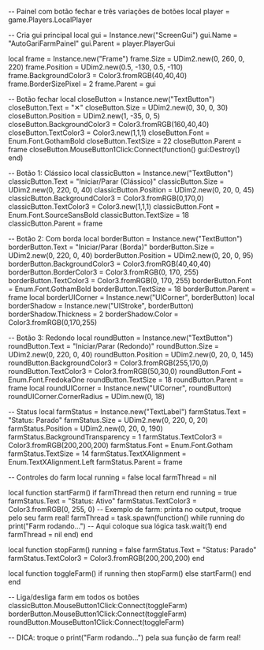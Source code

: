 -- Painel com botão fechar e três variações de botões
local player = game.Players.LocalPlayer

-- Cria gui principal
local gui = Instance.new("ScreenGui")
gui.Name = "AutoGariFarmPainel"
gui.Parent = player.PlayerGui

local frame = Instance.new("Frame")
frame.Size = UDim2.new(0, 260, 0, 220)
frame.Position = UDim2.new(0.5, -130, 0.5, -110)
frame.BackgroundColor3 = Color3.fromRGB(40,40,40)
frame.BorderSizePixel = 2
frame.Parent = gui

-- Botão fechar
local closeButton = Instance.new("TextButton")
closeButton.Text = "✕"
closeButton.Size = UDim2.new(0, 30, 0, 30)
closeButton.Position = UDim2.new(1, -35, 0, 5)
closeButton.BackgroundColor3 = Color3.fromRGB(160,40,40)
closeButton.TextColor3 = Color3.new(1,1,1)
closeButton.Font = Enum.Font.GothamBold
closeButton.TextSize = 22
closeButton.Parent = frame
closeButton.MouseButton1Click:Connect(function()
    gui:Destroy()
end)

-- Botão 1: Clássico
local classicButton = Instance.new("TextButton")
classicButton.Text = "Iniciar/Parar (Clássico)"
classicButton.Size = UDim2.new(0, 220, 0, 40)
classicButton.Position = UDim2.new(0, 20, 0, 45)
classicButton.BackgroundColor3 = Color3.fromRGB(0,170,0)
classicButton.TextColor3 = Color3.new(1,1,1)
classicButton.Font = Enum.Font.SourceSansBold
classicButton.TextSize = 18
classicButton.Parent = frame

-- Botão 2: Com borda
local borderButton = Instance.new("TextButton")
borderButton.Text = "Iniciar/Parar (Borda)"
borderButton.Size = UDim2.new(0, 220, 0, 40)
borderButton.Position = UDim2.new(0, 20, 0, 95)
borderButton.BackgroundColor3 = Color3.fromRGB(40,40,40)
borderButton.BorderColor3 = Color3.fromRGB(0, 170, 255)
borderButton.TextColor3 = Color3.fromRGB(0, 170, 255)
borderButton.Font = Enum.Font.GothamBold
borderButton.TextSize = 18
borderButton.Parent = frame
local borderUICorner = Instance.new("UICorner", borderButton)
local borderShadow = Instance.new("UIStroke", borderButton)
borderShadow.Thickness = 2
borderShadow.Color = Color3.fromRGB(0,170,255)

-- Botão 3: Redondo
local roundButton = Instance.new("TextButton")
roundButton.Text = "Iniciar/Parar (Redondo)"
roundButton.Size = UDim2.new(0, 220, 0, 40)
roundButton.Position = UDim2.new(0, 20, 0, 145)
roundButton.BackgroundColor3 = Color3.fromRGB(255,170,0)
roundButton.TextColor3 = Color3.fromRGB(50,30,0)
roundButton.Font = Enum.Font.FredokaOne
roundButton.TextSize = 18
roundButton.Parent = frame
local roundUICorner = Instance.new("UICorner", roundButton)
roundUICorner.CornerRadius = UDim.new(0, 18)

-- Status
local farmStatus = Instance.new("TextLabel")
farmStatus.Text = "Status: Parado"
farmStatus.Size = UDim2.new(0, 220, 0, 20)
farmStatus.Position = UDim2.new(0, 20, 0, 190)
farmStatus.BackgroundTransparency = 1
farmStatus.TextColor3 = Color3.fromRGB(200,200,200)
farmStatus.Font = Enum.Font.Gotham
farmStatus.TextSize = 14
farmStatus.TextXAlignment = Enum.TextXAlignment.Left
farmStatus.Parent = frame

-- Controles do farm
local running = false
local farmThread = nil

local function startFarm()
    if farmThread then return end
    running = true
    farmStatus.Text = "Status: Ativo"
    farmStatus.TextColor3 = Color3.fromRGB(0, 255, 0)
    -- Exemplo de farm: printa no output, troque pelo seu farm real!
    farmThread = task.spawn(function()
        while running do
            print("Farm rodando...") -- Aqui coloque sua lógica
            task.wait(1)
        end
        farmThread = nil
    end)
end

local function stopFarm()
    running = false
    farmStatus.Text = "Status: Parado"
    farmStatus.TextColor3 = Color3.fromRGB(200,200,200)
end

local function toggleFarm()
    if running then
        stopFarm()
    else
        startFarm()
    end
end

-- Liga/desliga farm em todos os botões
classicButton.MouseButton1Click:Connect(toggleFarm)
borderButton.MouseButton1Click:Connect(toggleFarm)
roundButton.MouseButton1Click:Connect(toggleFarm)

-- DICA: troque o print("Farm rodando...") pela sua função de farm real!
